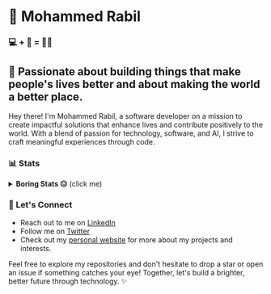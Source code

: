 # 🧑 Mohammed Rabil

### 💻 + 💖 = 👨‍💻

## 🍥 Passionate about building things that make people's lives better and about making the world a better place.

Hey there! I'm Mohammed Rabil, a software developer on a mission to create impactful solutions that enhance lives and contribute positively to the world. With a blend of passion for technology, software, and AI, I strive to craft meaningful experiences through code.

### 📊 Stats

<details>

  <summary><b>Boring Stats 😑</b> (click me)</summary>

<p align="center">
  
 <img src="https://github-readme-stats.vercel.app/api?username=rabilrbl&show_icons=true&locale=en&count_private=true&theme=radical" alt="rabilrbl's GitHub Stats" />
 &nbsp;
  <img src="https://github-readme-streak-stats.herokuapp.com/?user=rabilrbl&count_private=true&theme=radical" alt="rabilrbl's GitHub Streak Stats" />
</p>

</details>

### 🌟 Let's Connect
- Reach out to me on [LinkedIn](https://www.linkedin.com/in/rabilrbl/)
- Follow me on [Twitter](https://twitter.com/rabilrbl/)
- Check out my [personal website](https://rabil.me/) for more about my projects and interests.

Feel free to explore my repositories and don't hesitate to drop a star or open an issue if something catches your eye! Together, let's build a brighter, better future through technology. ✨
